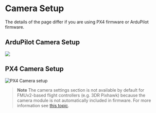 # Camera Setup

The details of the page differ if you are using PX4 firmware or ArduPilot firmware.

## ArduPilot Camera Setup

![](../../assets/setup/APMCamera.jpg)

## PX4 Camera Setup

![PX4 Camera setup](../../assets/setup/PX4Camera.jpg)

> **Note** The camera settings section is not available by default for FMUv2-based flight controllers (e.g. 3DR Pixhawk) because the camera module is not automatically included in firmware. For more information see [this topic](http://docs.px4.io/master/en/advanced_config/parameters.html#parameter-not-in-firmware).